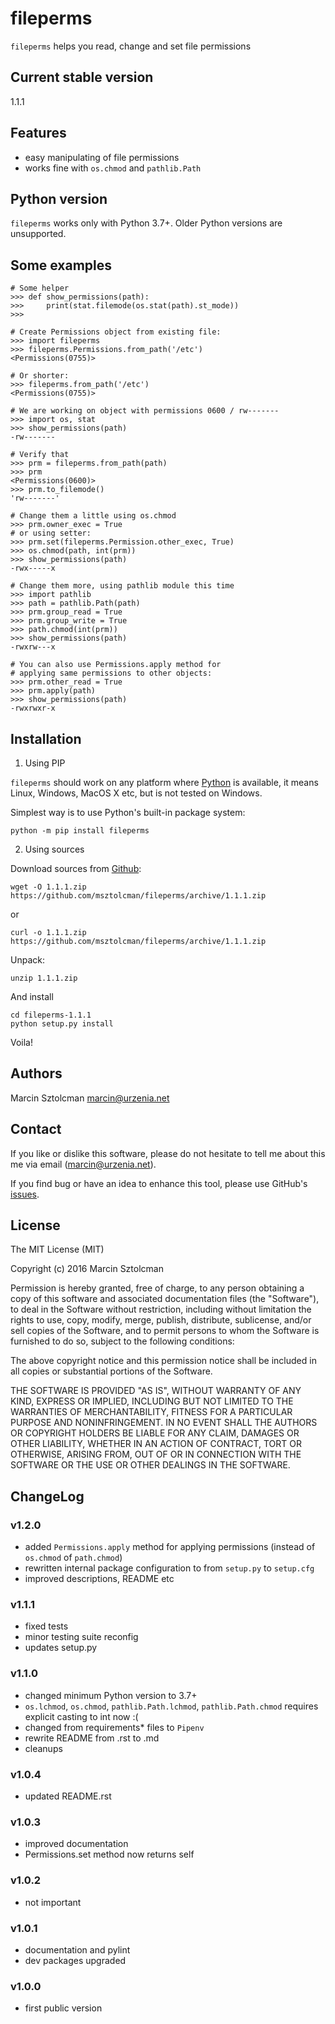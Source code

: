 fileperms
==========

`fileperms` helps you read, change and set file permissions

Current stable version
----------------------

1.1.1

Features
--------

* easy manipulating of file permissions
* works fine with `os.chmod` and `pathlib.Path`

Python version
--------------

`fileperms` works only with Python 3.7+. Older Python versions are unsupported.

Some examples
-------------

    # Some helper
    >>> def show_permissions(path):
    >>>     print(stat.filemode(os.stat(path).st_mode))
    >>>

    # Create Permissions object from existing file:
    >>> import fileperms
    >>> fileperms.Permissions.from_path('/etc')
    <Permissions(0755)>

    # Or shorter:
    >>> fileperms.from_path('/etc')
    <Permissions(0755)>

    # We are working on object with permissions 0600 / rw-------
    >>> import os, stat
    >>> show_permissions(path)
    -rw-------

    # Verify that
    >>> prm = fileperms.from_path(path)
    >>> prm
    <Permissions(0600)>
    >>> prm.to_filemode()
    'rw-------'

    # Change them a little using os.chmod
    >>> prm.owner_exec = True
    # or using setter:
    >>> prm.set(fileperms.Permission.other_exec, True)
    >>> os.chmod(path, int(prm))
    >>> show_permissions(path)
    -rwx-----x

    # Change them more, using pathlib module this time
    >>> import pathlib
    >>> path = pathlib.Path(path)
    >>> prm.group_read = True
    >>> prm.group_write = True
    >>> path.chmod(int(prm))
    >>> show_permissions(path)
    -rwxrw---x

    # You can also use Permissions.apply method for
    # applying same permissions to other objects:
    >>> prm.other_read = True
    >>> prm.apply(path)
    >>> show_permissions(path)
    -rwxrwxr-x

Installation
------------

1. Using PIP

`fileperms` should work on any platform where [Python](http://python.org)
is available, it means Linux, Windows, MacOS X etc, but is not tested on Windows.

Simplest way is to use Python's built-in package system:

    python -m pip install fileperms

2. Using sources

Download sources from [Github](https://github.com/msztolcman/fileperms/archive/1.1.1.zip):

    wget -O 1.1.1.zip https://github.com/msztolcman/fileperms/archive/1.1.1.zip

or

    curl -o 1.1.1.zip https://github.com/msztolcman/fileperms/archive/1.1.1.zip

Unpack:

    unzip 1.1.1.zip

And install

    cd fileperms-1.1.1
    python setup.py install

Voila!

Authors
-------

Marcin Sztolcman <marcin@urzenia.net>

Contact
-------

If you like or dislike this software, please do not hesitate to tell me about
this me via email (marcin@urzenia.net).

If you find bug or have an idea to enhance this tool, please use GitHub's
[issues](https://github.com/msztolcman/fileperms/issues).

License
-------

The MIT License (MIT)

Copyright (c) 2016 Marcin Sztolcman

Permission is hereby granted, free of charge, to any person obtaining a copy of
this software and associated documentation files (the "Software"), to deal in
the Software without restriction, including without limitation the rights to
use, copy, modify, merge, publish, distribute, sublicense, and/or sell copies of
the Software, and to permit persons to whom the Software is furnished to do so,
subject to the following conditions:

The above copyright notice and this permission notice shall be included in all
copies or substantial portions of the Software.

THE SOFTWARE IS PROVIDED "AS IS", WITHOUT WARRANTY OF ANY KIND, EXPRESS OR
IMPLIED, INCLUDING BUT NOT LIMITED TO THE WARRANTIES OF MERCHANTABILITY, FITNESS
FOR A PARTICULAR PURPOSE AND NONINFRINGEMENT. IN NO EVENT SHALL THE AUTHORS OR
COPYRIGHT HOLDERS BE LIABLE FOR ANY CLAIM, DAMAGES OR OTHER LIABILITY, WHETHER
IN AN ACTION OF CONTRACT, TORT OR OTHERWISE, ARISING FROM, OUT OF OR IN
CONNECTION WITH THE SOFTWARE OR THE USE OR OTHER DEALINGS IN THE SOFTWARE.

ChangeLog
---------

### v1.2.0
* added `Permissions.apply` method for applying permissions (instead
  of `os.chmod` of `path.chmod`)
* rewritten internal package configuration to from `setup.py`
  to `setup.cfg`
* improved descriptions, README etc

### v1.1.1
* fixed tests
* minor testing suite reconfig
* updates setup.py

### v1.1.0

* changed minimum Python version to 3.7+
* `os.lchmod`, `os.chmod`, `pathlib.Path.lchmod`, `pathlib.Path.chmod`
  requires explicit casting to int now :(
* changed from requirements* files to `Pipenv`
* rewrite README from .rst to .md
* cleanups

### v1.0.4

* updated README.rst

### v1.0.3

* improved documentation
* Permissions.set method now returns self

### v1.0.2

* not important

### v1.0.1

* documentation and pylint
* dev packages upgraded

### v1.0.0

* first public version
